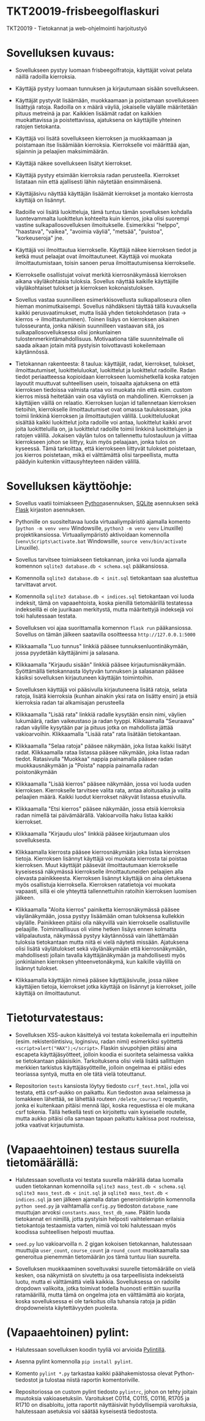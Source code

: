 # TKT20019-frisbeegolflaskuri
TKT20019 - Tietokannat ja web-ohjelmointi harjoitustyö

# Sovelluksen kuvaus:
* Sovellukseen pystyy luomaan frisbeegolfratoja, käyttäjät voivat pelata näillä radoilla kierroksia.

* Käyttäjä pystyy luomaan tunnuksen ja kirjautumaan sisään sovellukseen.

* Käyttäjät pystyvät lisäämään, muokkaamaan ja poistamaan sovellukseen lisättyjä ratoja. Radoilla on x määrä väyliä, jokaiselle väylälle määritetään pituus metreinä ja par. Kaikkien lisäämät radat on kaikkien muokattavissa ja poistettavissa, ajatuksena on käyttäjille yhteinen ratojen tietokanta.

* Käyttäjä voi lisätä sovellukseen kierroksen ja muokkaamaan ja poistamaan itse lisäämiään kierroksia. Kierrokselle voi määrittää ajan, sijainnin ja pelaajien maksimimäärän.

* Käyttäjä näkee sovellukseen lisätyt kierrokset.

* Käyttäjä pystyy etsimään kierroksia radan perusteella. Kierrokset listataan niin että ajallisesti lähin näytetään ensimmäisenä.

* Käyttäjäsivu näyttää käyttäjän lisäämät kierrokset ja montako kierrosta käyttäjä on lisännyt.

* Radoille voi lisätä luokitteluja, tämä tuntuu tämän sovelluksen kohdalla luontevammalta luokittelun kohteelta kuin kierros, joka olisi suorempi vastine sulkapallosovelluksen ilmoitukselle. Esimerkiksi "helppo", "haastava", "vaikea", "avoimia väyliä", "metsää", "puistoa", "korkeuseroja" jne.

* Käyttäjä voi ilmoittautua kierrokselle. Käyttäjä näkee kierroksen tiedot ja ketkä muut pelaajat ovat ilmoittautuneet. Käyttäjä voi muokata ilmoittautumistaan, toisin sanoen perua ilmoittautumisensa kierrokselle.

* Kierrokselle osallistujat voivat merkitä kierrosnäkymässä kierroksen aikana väyläkohtaisia tuloksia. Sovellus näyttää kaikille käyttäjille väyläkohtaiset tulokset ja kierroksen kokonaistuloksen.

* Sovellus vastaa suunnilleen esimerkkisovellusta sulkapalloseura ollen hieman monimutkaisempi. Sovellus nähdäkseni täyttää tällä kuvauksella kaikki perusvaatimukset, mutta lisää yhden tietokohdetason (rata -> kierros -> ilmoittautuminen). Toinen lisäys on kierroksen aikainen tulosseuranta, jonka näkisin suunnilleen vastaavan sitä, jos sulkapallosovelluksessa olisi jonkunlainen tulostenmerkintämahdollisuus. Motivaationa tälle suunnitelmalle oli saada aikaan jotain mitä pystyisin toivottavasti kokeilemaan käytännössä.

* Tietokannan rakenteesta: 8 taulua: käyttäjät, radat, kierrokset, tulokset, ilmoittautumiset, luokitteluluokat, luokittelut ja luokittelut radoille. Radan tiedot periaatteessa kopioidaan kierrokseen luomishetkellä koska ratojen layoutit muuttuvat suhteellisen usein, toisaalta ajatuksena on että kierroksen tiedoissa valmista rataa voi muokata niin että esim. custom kierros missä heitetään vain osa väylistä on mahdollinen. Kierroksen ja käyttäjien väillä on relaatio. Kierroksen luojan id tallennetaan kierroksen tietoihin, kierrokselle ilmoittautumiset ovat omassa taulukossaan, joka toimii linkkinä kierroksen ja ilmoittautujien välillä. Luokitteluluokat sisältää kaikki luokittelut joita radoille voi antaa, luokittelut kaikki arvot joita luokitteluilla on, ja luokittelut radoille toimii linkkinä luokittelujen ja ratojen välillä. Jokaisen väylän tulos on tallennettu tulostauluun ja viittaa kierrokseen johon se liittyy, kuin myös pelaajaan, jonka tulos on kyseessä. Tämä tarkoittaa, että kierrokseen liittyvät tulokset poistetaan, jos kierros poistetaan, mikä ei välttämättä olisi tarpeellista, mutta päädyin kuitenkin viittausyhteyteen näiden välillä.

# Sovelluksen käyttöohje:
* Sovellus vaatii toimiakseen [Python](https://www.python.org/downloads/)asennuksen, [SQLite](https://www.sqlite.org/download.html) asennuksen sekä [Flask](https://flask.palletsprojects.com/en/stable/) kirjaston asennuksen.

* Pythonille on suositeltavaa luoda virtuaaliympäristö ajamalla komento (`python -m venv venv` Windowsille, `python3 -m venv venv` Linuxille) projektikansiossa. Virtuaaliympäristö aktivoidaan komennolla (`venv\Scripts\activate.bat` Windowsille, `source venv/bin/activate` Linuxille).

* Sovellus tarvitsee toimiakseen tietokannan, jonka voi luoda ajamalla komennon `sqlite3 database.db < schema.sql` pääkansiossa.

* Komennolla `sqlite3 database.db < init.sql` tietokantaan saa alustettua tarvittavat arvot.

* Komennolla `sqlite3 database.db < indices.sql` tietokantaan voi luoda indeksit, tämä on vapaaehtoista, koska pienillä tietomäärillä testatessa indekseillä ei ole juurikaan merkitystä, mutta määritettyjä indeksejä voi toki halutessaan testata.

* Sovelluksen voi ajaa suorittamalla komennon `flask run` pääkansiossa. Sovellus on tämän jälkeen saatavilla osoitteessa `http://127.0.0.1:5000`

* Klikkaamalla "Luo tunnus" linkkiä pääsee tunnuksenluontinäkymään, jossa pyydetään käyttäjänimi ja salasana.

* Klikkaamalla "Kirjaudu sisään" linkkiä pääsee kirjautumisnäkymään. Syöttämällä tietokannasta löytyvän tunnuksen ja salasanan pääsee käsiksi sovelluksen kirjautuneen käyttäjän toimintoihin.

* Sovelluksen käyttäjä voi pääsivulla kirjautuneena lisätä ratoja, selata ratoja, lisätä kierroksia (kunhan ainakin yksi rata on lisätty ensin) ja etsiä kierroksia radan tai alkamisajan perusteella

* Klikkaamalla "Lisää rata" linkkiä radalle kysytään ensin nimi, väylien lukumäärä, radan vaikeustaso ja radan tyyppi. Klikkaamalla "Seuraava" radan väylille kysytään par ja pituus jotka on mahdollista jättää vakioarvoihin. Klikkaamalla "Lisää rata" rata lisätään tietokantaan.

* Klikkaamalla "Selaa ratoja" pääsee näkymään, joka listaa kaikki lisätyt radat. Klikkaamalla rataa listassa pääsee näkymään, joka listaa radan tiedot. Ratasivulla "Muokkaa" nappia painamalla pääsee radan muokkausnäkymään ja "Poista" nappia painamalla radan poistonäkymään

* Klikkaamalla "Lisää kierros" pääsee näkymään, jossa voi luoda uuden kierroksen. Kierrokselle tarvitsee valita rata, antaa aloitusaika ja valita pelaajien määrä. Kaikki luodut kierrokset näkyvät listassa etusivulla.

* Klikkaamalla "Etsi kierros" pääsee näkymään, jossa etsiä kierroksia radan nimellä tai päivämäärällä. Vakioarvoilla haku listaa kaikki kierrokset.

* Klikkaamalla "Kirjaudu ulos" linkkiä pääsee kirjautumaan ulos sovelluksesta.

* Klikkaamalla kierrosta pääsee kierrosnäkymään joka listaa kierroksen tietoja. Kierroksen lisännyt käyttäjä voi muokata kierrosta tai poistaa kierroksen. Muut käyttäjät pääsevät ilmoittautumaan kierrokselle kyseisessä näkymässä kierrokselle ilmoittautuneiden pelaajien alla olevasta painikkeesta. Kierroksen lisännyt käyttäjä on aina oletuksena myös osallistuja kierroksella. Kierroksen ratatietoja voi muokata vapaasti, sillä ei ole yhteyttä tallennettuihin ratoihin kierroksen luomisen jälkeen.

* Klikkaamalla "Aloita kierros" painiketta kierrosnäkymässä pääsee väylänäkymään, jossa pystyy lisäämään oman tuloksensa kullekkin väylälle. Painikkeen pitäisi olla näkyvillä vain kierrokselle osallistuville pelaajille. Toiminnallisuus oli viime hetken lisäys ennen kolmatta välipalautusta, näkymässä pystyy käytännössä vain lähettämään tuloksia tietokantaan mutta niitä ei vielä näytetä missään. Ajatuksena olisi lisätä väylätulokset sekä väylänäkymään että kierrosnäkymään, mahdollisesti jollain tavalla käyttäjänäkymään ja mahdollisesti myös jonkinlainen kierroksen yhteenvetonäkymä, kun kaikille väylillä on lisännyt tulokset.

* Klikkaamalla käyttäjän nimeä pääsee käyttäjäsivulle, jossa näkee käyttäjien tietoja, kierrokset jotka käyttäjä on lisännyt ja kierrokset, joille käyttäjä on ilmoittautunut.

# Tietoturvatestaus:

* Sovelluksen XSS-aukon käsittelyä voi testata kokeilemalla eri inputteihin (esim. rekisteröintisivu, loginsivu, radan nimi) esimerkiksi syöttettä `<script>alert("HAX");</script>`. Flaskin sivupohjien pitäisi aina escapeta käyttäjäsyötteet, jolloin koodia ei suoriteta selaimessa vaikka se tietokantaan pääsisikin. Tarkoituksena olisi vielä lisätä sallittujen merkkien tarkistus käyttäjäsyötteille, jolloin ongelmaa ei pitäisi edes teoriassa syntyä, mutta en ole tätä vielä toteuttanut.

* Repositorion `tests` kansiosta löytyy tiedosto `csrf_test.html`, jolla voi testata, että csrf-aukko on paikattu. Kun tiedoston avaa selaimessa ja lomakkeen lähettää, se lähettää routeen `/delete_course/1` requestin, jonka ei kuitenkaan pitäisi mennä läpi, koska requestissa ei ole mukana csrf tokenia. Tällä hetkellä testi on kirjoitettu vain kyseiselle routelle, mutta aukko pitäisi olla samaan tapaan paikattu kaikissa post routeissa, jotka vaativat kirjautumista.

# (Vapaaehtoinen) testaus suurella tietomäärällä:
* Halutessaan sovellusta voi testata suurella määrällä dataa luomalla uuden tietokannan komennoilla `sqlite3 mass_test.db < schema.sql` `sqlite3 mass_test.db < init.sql` ja `sqlite3 mass_test.db < indices.sql` ja sen jälkeen ajamalla datan generointiskriptin komennolla `python seed.py` ja vaihtamalla `config.py` tiedoston `database_name` muuttujan arvoksi `constants.mass_test_db_name`. Päätin luoda tietokannat eri nimillä, jotta pystyisin helposti vaihtelemaan erilaisia tietokantoja testaamista varten, nimiä voi toki halutessaan myös koodissa suhteellisen helposti muuttaa.

* `seed.py` luo vakioarvoilla n. 2 gigan kokoisen tietokannan, halutessaan muuttujia `user_count`, `course_count` ja `round_count` muokkaamalla saa generoitua pienemmän tietomäärän jos tämä tuntuu liian suurelta.

* Sovelluksen muokkaaminen soveltuvaksi suurelle tietomäärälle on vielä kesken, osa näkymistä on sivutettu ja osa tarpeellisista indekseistä luotu, mutta ei välttämättä vielä kaikkia. Sovelluksessa on radoille dropdown valikoita, jotka toimivat todella huonosti erittäin suurilla ratamäärillä, mutta tämä on ongelma jota en välttämättä aio korjata, koska sovelluksessa ei ole tarkoitus olla tuhansia ratoja ja pidän dropdowneista käytettävyyden puolesta.

# (Vapaaehtoinen) pylint:
* Halutessaan sovelluksen koodin tyyliä voi arvioida [Pylintillä](https://pylint.readthedocs.io/en/stable/index.html).

* Asenna pylint komennolla `pip install pylint`.

* Komento `pylint *.py` tarkastaa kaikki päähakemistossa olevat Python-tiedostot ja tulostaa niistä raportin komentoriville.

* Repositoriossa on custom pylint tiedosto `pylintrc`, johon on tehty joitain muutoksia vakioasetuksiin. Varoitukset C0114, C0115, C0116, R1705 ja R1710 on disabloitu, jotta raportit näyttäisivät hyödyllisempiä varoituksia, halutessaan asetuksia voi säätää kyseisestä tiedostosta.